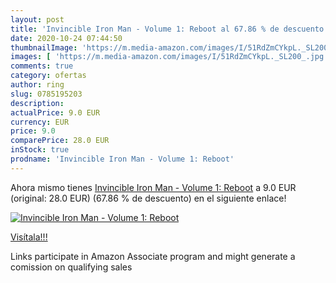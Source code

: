```yaml
---
layout: post
title: 'Invincible Iron Man - Volume 1: Reboot al 67.86 % de descuento'
date: 2020-10-24 07:44:50
thumbnailImage: 'https://m.media-amazon.com/images/I/51RdZmCYkpL._SL200_.jpg'
images: [ 'https://m.media-amazon.com/images/I/51RdZmCYkpL._SL200_.jpg' ]
comments: true
category: ofertas
author: ring
slug: 0785195203
description:
actualPrice: 9.0 EUR
currency: EUR
price: 9.0
comparePrice: 28.0 EUR
inStock: true
prodname: 'Invincible Iron Man - Volume 1: Reboot'
---
```


Ahora mismo tienes [Invincible Iron Man - Volume 1: Reboot](https://www.amazon.es/dp/0785195203/?tag=tolees-21) a 9.0 EUR (original: 28.0 EUR) (67.86 %  de descuento) en el siguiente enlace!

[![Invincible Iron Man - Volume 1: Reboot](https://m.media-amazon.com/images/I/51RdZmCYkpL._SL200_.jpg)](https://www.amazon.es/dp/0785195203/?tag=tolees-21)

[Visítala!!!](https://www.amazon.es/dp/0785195203/?tag=tolees-21)

Links participate in Amazon Associate program and might generate a comission on qualifying sales
